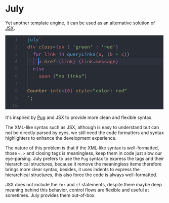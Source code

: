 # July

Yet another template engine, it can be used as an alternative solution of [JSX](https://github.com/facebook/jsx).

<img src="packages/vscode/screenshot.png" width="500">

It's inspired by [Pug](https://github.com/pugjs/pug) and JSX to provide more clean and flexible syntax.

The XML-like syntax such as JSX, although is easy to understand but can not be directly parsed by eyes, we still need the code formatters and syntax highlighters to enhance the development experience. 

The nature of this problem is that if the XML-like syntax is well-formatted, those `<`, `>` and closing tags is meaningless, keep them in code just slow our eye-parsing. July prefers to use the `Pug` syntax to express the tags and their hierarchical structures, because it remove the meaningless items therefore brings more clear syntax, besides, it uses indents to express the hierarchical structures, this also force the code is always well-formatted.

JSX does not include the `for` and `if` statements, despite there maybe deep meaning behind this behavior, control flows are flexible and useful at sometimes. July provides them out-of-box.
 